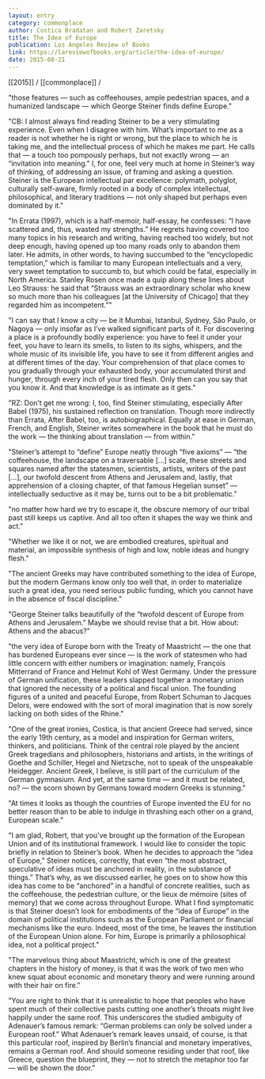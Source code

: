 ```yaml
---
layout: entry
category: commonplace
author: Costica Bradatan and Robert Zaretsky
title: The Idea of Europe
publication: Los Angeles Review of Books
link: https://lareviewofbooks.org/article/the-idea-of-europe/
date: 2015-08-21
---
```


[[2015]] / [[commonplace]] / 

"those features — such as coffeehouses, ample pedestrian spaces, and a humanized landscape — which George Steiner finds define Europe."
 
"CB: I almost always find reading Steiner to be a very stimulating experience. Even when I disagree with him. What’s important to me as a reader is not whether he is right or wrong, but the place to which he is taking me, and the intellectual process of which he makes me part. He calls that — a touch too pompously perhaps, but not exactly wrong — an “invitation into meaning.” I, for one, feel very much at home in Steiner’s way of thinking, of addressing an issue, of framing and asking a question. Steiner is the European intellectual par excellence: polymath, polyglot, culturally self-aware, firmly rooted in a body of complex intellectual, philosophical, and literary traditions — not only shaped but perhaps even dominated by it."

"In Errata (1997), which is a half-memoir, half-essay, he confesses: “I have scattered and, thus, wasted my strengths.” He regrets having covered too many topics in his research and writing, having reached too widely, but not deep enough, having opened up too many roads only to abandon them later. He admits, in other words, to having succumbed to the “encyclopedic temptation,” which is familiar to many European intellectuals and a very, very sweet temptation to succumb to, but which could be fatal, especially in North America. Stanley Rosen once made a quip along these lines about Leo Strauss: he said that “Strauss was an extraordinary scholar who knew so much more than his colleagues [at the University of Chicago] that they regarded him as incompetent.”"

"I can say that I know a city — be it Mumbai, Istanbul, Sydney, São Paulo, or Nagoya — only insofar as I’ve walked significant parts of it. For discovering a place is a profoundly bodily experience: you have to feel it under your feet, you have to learn its smells, to listen to its sighs, whispers, and the whole music of its invisible life, you have to see it from different angles and at different times of the day. Your comprehension of that place comes to you gradually through your exhausted body, your accumulated thirst and hunger, through every inch of your tired flesh. Only then can you say that you know it. And that knowledge is as intimate as it gets."

"RZ: Don’t get me wrong: I, too, find Steiner stimulating, especially After Babel (1975), his sustained reflection on translation. Though more indirectly than Errata, After Babel, too, is autobiographical. Equally at ease in German, French, and English, Steiner writes somewhere in the book that he must do the work — the thinking about translation — from within."
 
"Steiner’s attempt to “define” Europe neatly through “five axioms” — “the coffeehouse, the landscape on a traversable […] scale, these streets and squares named after the statesmen, scientists, artists, writers of the past […], our twofold descent from Athens and Jerusalem and, lastly, that apprehension of a closing chapter, of that famous Hegelian sunset” — intellectually seductive as it may be, turns out to be a bit problematic."

"no matter how hard we try to escape it, the obscure memory of our tribal past still keeps us captive. And all too often it shapes the way we think and act."

"Whether we like it or not, we are embodied creatures, spiritual and material, an impossible synthesis of high and low, noble ideas and hungry flesh."

"The ancient Greeks may have contributed something to the idea of Europe, but the modern Germans know only too well that, in order to materialize such a great idea, you need serious public funding, which you cannot have in the absence of fiscal discipline."

"George Steiner talks beautifully of the “twofold descent of Europe from Athens and Jerusalem.” Maybe we should revise that a bit. How about: Athens and the abacus?"

"the very idea of Europe born with the Treaty of Maastricht — the one that has burdened Europeans ever since — is the work of statesmen who had little concern with either numbers or imagination: namely, François Mitterrand of France and Helmut Kohl of West Germany. Under the pressure of German unification, these leaders slapped together a monetary union that ignored the necessity of a political and fiscal union. The founding figures of a united and peaceful Europe, from Robert Schuman to Jacques Delors, were endowed with the sort of moral imagination that is now sorely lacking on both sides of the Rhine."

"One of the great ironies, Costica, is that ancient Greece had served, since the early 19th century, as a model and inspiration for German writers, thinkers, and politicians. Think of the central role played by the ancient Greek tragedians and philosophers, historians and artists, in the writings of Goethe and Schiller, Hegel and Nietzsche, not to speak of the unspeakable Heidegger. Ancient Greek, I believe, is still part of the curriculum of the German gymnasium. And yet, at the same time — and it must be related, no? — the scorn shown by Germans toward modern Greeks is stunning."

"At times it looks as though the countries of Europe invented the EU for no better reason than to be able to indulge in thrashing each other on a grand, European scale."

"I am glad, Robert, that you’ve brought up the formation of the European Union and of its institutional framework. I would like to consider the topic briefly in relation to Steiner’s book. When he decides to approach the “idea of Europe,” Steiner notices, correctly, that even “the most abstract, speculative of ideas must be anchored in reality, in the substance of things.” That’s why, as we discussed earlier, he goes on to show how this idea has come to be “anchored” in a handful of concrete realities, such as the coffeehouse, the pedestrian culture, or the lieux de mémoire (sites of memory) that we come across throughout Europe. What I find symptomatic is that Steiner doesn’t look for embodiments of the “idea of Europe” in the domain of political institutions such as the European Parliament or financial mechanisms like the euro. Indeed, most of the time, he leaves the institution of the European Union alone. For him, Europe is primarily a philosophical idea, not a political project."

"The marvelous thing about Maastricht, which is one of the greatest chapters in the history of money, is that it was the work of two men who knew squat about economic and monetary theory and were running around with their hair on fire."

"You are right to think that it is unrealistic to hope that peoples who have spent much of their collective pasts cutting one another’s throats might live happily under the same roof. This underscores the studied ambiguity of Adenauer’s famous remark: “German problems can only be solved under a European roof.” What Adenauer’s remark leaves unsaid, of course, is that this particular roof, inspired by Berlin’s financial and monetary imperatives, remains a German roof. And should someone residing under that roof, like Greece, question the blueprint, they — not to stretch the metaphor too far — will be shown the door."
